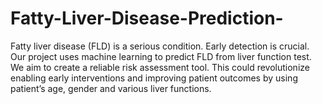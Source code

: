 # Fatty-Liver-Disease-Prediction-
Fatty liver disease (FLD) is a serious condition. Early detection is crucial. Our project uses machine learning to predict FLD from liver function test. We aim to create a reliable risk assessment tool. This could revolutionize enabling early interventions and improving patient outcomes by using  patient’s age, gender and various liver functions.
